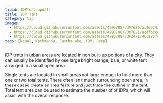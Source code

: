 ```yaml
---
tipid: IDPtent-update
title: IDP Tent
category: tip
images:
  - https://cloud.githubusercontent.com/assets/4990708/7397620/acdee74a-ee77-11e4-90d4-b6ed035317cf.JPG
  - https://cloud.githubusercontent.com/assets/4990708/7397621/acdfbcce-ee77-11e4-9bd4-8ee652c3292a.JPG
  - https://cloud.githubusercontent.com/assets/4990708/7362471/461295fc-ed37-11e4-94cf-58f79f45f774.jpg
tags: [Nepal, Kathmandu, Earthquake, IDP, Camp]
---
```


IDP tents in urban areas are located in non built-up portions of a city.  They can usually be identified by one large bright orange, blue, or white tent arranged in a small open area. 

Single tents are located in small areas not large enough to hold more than one or two total tents.  There often isn't much surrounding open area, in these cases create an area feature and just trace the outline of the tent.  Total tent area can be used to estimate the number of of IDPs, which will assist with the overall response.      


